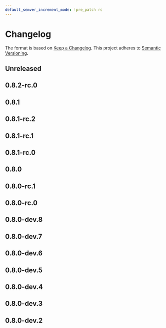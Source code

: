 ```yaml
---
default_semver_increment_mode: !pre_patch rc
---
```

# Changelog

The format is based on [Keep a Changelog](https://keepachangelog.com/en/1.0.0/). This project adheres to [Semantic Versioning](https://semver.org/spec/v2.0.0.html).

## Unreleased

## 0.8.2-rc.0

## 0.8.1

## 0.8.1-rc.2

## 0.8.1-rc.1

## 0.8.1-rc.0

## 0.8.0

## 0.8.0-rc.1

## 0.8.0-rc.0

## 0.8.0-dev.8

## 0.8.0-dev.7

## 0.8.0-dev.6

## 0.8.0-dev.5

## 0.8.0-dev.4

## 0.8.0-dev.3

## 0.8.0-dev.2
